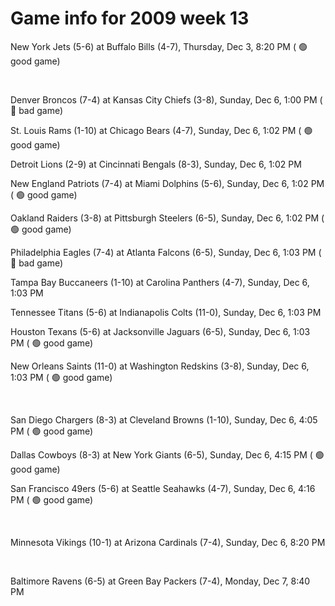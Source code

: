 # Game info for 2009 week 13

New York Jets (5-6) at Buffalo Bills (4-7), Thursday, Dec 3, 8:20 PM (	:green_circle: good game)


<br/>

Denver Broncos (7-4) at Kansas City Chiefs (3-8), Sunday, Dec 6, 1:00 PM (	:red_circle: bad game)

St. Louis Rams (1-10) at Chicago Bears (4-7), Sunday, Dec 6, 1:02 PM (	:green_circle: good game)

Detroit Lions (2-9) at Cincinnati Bengals (8-3), Sunday, Dec 6, 1:02 PM

New England Patriots (7-4) at Miami Dolphins (5-6), Sunday, Dec 6, 1:02 PM (	:green_circle: good game)

Oakland Raiders (3-8) at Pittsburgh Steelers (6-5), Sunday, Dec 6, 1:02 PM (	:green_circle: good game)

Philadelphia Eagles (7-4) at Atlanta Falcons (6-5), Sunday, Dec 6, 1:03 PM (	:red_circle: bad game)

Tampa Bay Buccaneers (1-10) at Carolina Panthers (4-7), Sunday, Dec 6, 1:03 PM

Tennessee Titans (5-6) at Indianapolis Colts (11-0), Sunday, Dec 6, 1:03 PM

Houston Texans (5-6) at Jacksonville Jaguars (6-5), Sunday, Dec 6, 1:03 PM (	:green_circle: good game)

New Orleans Saints (11-0) at Washington Redskins (3-8), Sunday, Dec 6, 1:03 PM (	:green_circle: good game)


<br/>

San Diego Chargers (8-3) at Cleveland Browns (1-10), Sunday, Dec 6, 4:05 PM (	:green_circle: good game)

Dallas Cowboys (8-3) at New York Giants (6-5), Sunday, Dec 6, 4:15 PM (	:green_circle: good game)

San Francisco 49ers (5-6) at Seattle Seahawks (4-7), Sunday, Dec 6, 4:16 PM (	:green_circle: good game)


<br/>

Minnesota Vikings (10-1) at Arizona Cardinals (7-4), Sunday, Dec 6, 8:20 PM


<br/>

Baltimore Ravens (6-5) at Green Bay Packers (7-4), Monday, Dec 7, 8:40 PM

